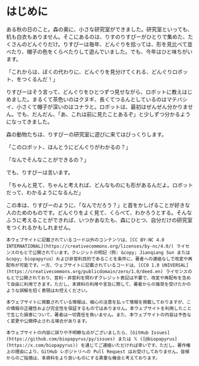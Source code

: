 # はじめに

ある秋の日のこと。森の奥に、小さな研究室ができました。研究室といっても、机も白衣もありません。そこにあるのは、りすのりすぴーがひとりで集めた、たくさんのどんぐりだけ。りすぴーは毎年、どんぐりを拾っては、形を見比べて並べたり、帽子の色をくらべたりして遊んでいました。でも、今年はひと味ちがいます。

「これからは、ぼくの代わりに、どんぐりを見分けてくれる、どんぐりロボット、をつくるんだ！」

りすぴーはそう言って、どんぐりをひとつずつ見せながら、ロボットに教えはじめました。まるくて茶色いのはクヌギ、長くてつるんとしているのはマテバシイ、小さくて帽子が深いのはコナラと。ロボットは、最初はぜんぜん分かりません。でも、だんだん、「あ、これは前に見たことあるぞ」と少しずつ分かるようになってきました。

森の動物たちは、りすぴーの研究室に遊びに来てはびっくりします。

「このロボット、ほんとうにどんぐりがわかるの？」

「なんでそんなことができるの？」

でも、りすぴーは言います。

「ちゃんと見て、ちゃんと考えれば、どんなものにも形があるんだよ。ロボットだって、わかるようになるんだ」

この本は、りすぴーのように、「なんでだろう？」と首をかしげることが好きな人のためのものです。どんぐりをよく見て、くらべて、わかろうとする。そんなふうに考えることができれば、いつかあなたも、森にひとつ、自分だけの研究室をつくれるかもしれません。


```{admonition} ライセンス
本ウェブサイトに記載されているコード以外のコンテンツは、[CC BY-NC 4.0 INTERNATIONAL](https://creativecommons.org/licenses/by-nc/4.0/) ライセンスのもとで公開されています。クレジットの明記（例: &copy; Jianqiang Sun または &copy; biopapyrus）および非営利目的であることを条件に、著者への連絡なしで改変や再配布が可能です。一方、ウェブサイトに記載されているコードは、[CC0 1.0 UNIVERSAL](https://creativecommons.org/publicdomain/zero/1.0/deed.en) ライセンスのもとで公開されており、営利・非営利を問わずクレジット表記は不要で、改変や再配布を含めて自由に利用できます。ただし、本資料の利用や言及に際して、著者からの推奨を受けたかのような誤解を招く表現はお控えください。
```

```{admonition} 免責事項
本ウェブサイトに掲載されている情報は、細心の注意を払って情報を掲載しておりますが、この情報の正確性および完全性を保証するものではありません。本ウェブサイトを利用したことで生じた損害について、著者は一切責任を負いません。また、本ウェブサイトの内容は予告なく変更や公開停止される場合があります。
```

```{admonition} 誤記・脱字
本ウェブサイトの内容に誤りや不明瞭な点がございましたら、[GitHub Issues](https://github.com/biopapyrus/py/issues) または 𝕏 ([@biopapyrus](https://x.com/biopapyrus)) を通じてご連絡いただければ幸いです。ただし、著作権上の理由により、GitHub レポジトリへの Pull Request はお受けしておりません。皆様からのご指摘は、本資料をより良いものにする貴重な機会と考えております。
```
